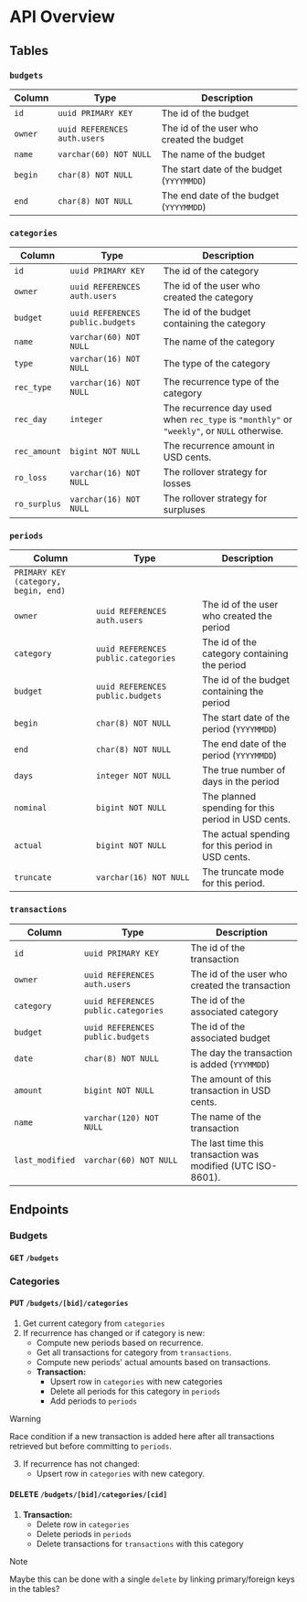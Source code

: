 # API Overview

## Tables

### `budgets`

Column | Type | Description
-------|------|-------------
`id` | `uuid PRIMARY KEY` | The id of the budget
`owner` | `uuid REFERENCES auth.users` | The id of the user who created the budget
`name` | `varchar(60) NOT NULL` | The name of the budget
`begin` | `char(8) NOT NULL` | The start date of the budget (`YYYYMMDD`)
`end` | `char(8) NOT NULL` | The end date of the budget (`YYYYMMDD`)

### `categories`

Column | Type | Description
-------|------|-------------
`id` | `uuid PRIMARY KEY` | The id of the category
`owner` | `uuid REFERENCES auth.users` | The id of the user who created the category
`budget` | `uuid REFERENCES public.budgets` | The id of the budget containing the category
`name` | `varchar(60) NOT NULL` | The name of the category
`type` | `varchar(16) NOT NULL` | The type of the category
`rec_type` | `varchar(16) NOT NULL` | The recurrence type of the category
`rec_day` | `integer` | The recurrence day used when `rec_type` is `"monthly"` or `"weekly"`, or `NULL` otherwise.
`rec_amount` | `bigint NOT NULL` | The recurrence amount in USD cents.
`ro_loss` | `varchar(16) NOT NULL` | The rollover strategy for losses
`ro_surplus` | `varchar(16) NOT NULL` | The rollover strategy for surpluses

### `periods`

Column | Type | Description
-------|------|-------------
`PRIMARY KEY (category, begin, end)` | |
`owner` | `uuid REFERENCES auth.users` | The id of the user who created the period
`category` | `uuid REFERENCES public.categories` | The id of the category containing the period
`budget` | `uuid REFERENCES public.budgets` | The id of the budget containing the period
`begin` | `char(8) NOT NULL` | The start date of the period (`YYYYMMDD`)
`end` | `char(8) NOT NULL` | The end date of the period (`YYYYMMDD`)
`days` | `integer NOT NULL` | The true number of days in the period
`nominal` | `bigint NOT NULL` | The planned spending for this period in USD cents.
`actual` | `bigint NOT NULL` | The actual spending for this period in USD cents.
`truncate` | `varchar(16) NOT NULL` | The truncate mode for this period. 

### `transactions`

Column | Type | Description
-------|------|-------------
`id` | `uuid PRIMARY KEY` | The id of the transaction
`owner` | `uuid REFERENCES auth.users` | The id of the user who created the transaction
`category` | `uuid REFERENCES public.categories` | The id of the associated category
`budget` | `uuid REFERENCES public.budgets` | The id of the associated budget
`date` | `char(8) NOT NULL` | The day the transaction is added (`YYYMMDD`)
`amount` | `bigint NOT NULL` | The amount of this transaction in USD cents.
`name` | `varchar(120) NOT NULL` | The name of the transaction
`last_modified` | `varchar(60) NOT NULL` | The last time this transaction was modified (UTC ISO-8601).

## Endpoints

### Budgets

#### <kbd>GET</kbd> `/budgets`

### Categories

#### <kbd>PUT</kbd> `/budgets/[bid]/categories`

1. Get current category from `categories`
2. If recurrence has changed or if category is new:
    - Compute new periods based on recurrence.
    - Get all transactions for category from `transactions`.
    - Compute new periods' actual amounts based on transactions.
    - **Transaction:**
        - Upsert row in `categories` with new categories
        - Delete all periods for this category in `periods`
        - Add periods to `periods`

> [!WARNING]  
> Race condition if a new transaction is added here after all transactions retrieved but before committing to `periods`.

3. If recurrence has not changed:
    - Upsert row in `categories` with new category.

#### <kbd>DELETE</kbd> `/budgets/[bid]/categories/[cid]`

1. **Transaction:**
    - Delete row in `categories`
    - Delete periods in `periods`
    - Delete transactions for `transactions` with this category

> [!NOTE]  
> Maybe this can be done with a single `delete` by linking primary/foreign keys in the tables?

